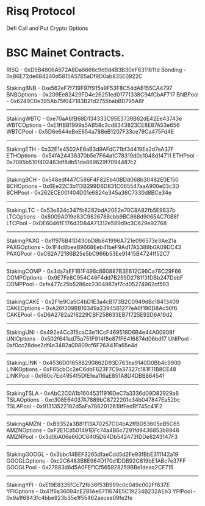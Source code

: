 # Risq Protocol 
Defi Call and Put Crypto Options

# BSC Mainet Contracts. 



RISQ - 0xD9B4806A672A8Da6666c9d9d4B3B30eF6311611d
Bonding - 0xB6E72de684240d5815A5765aDf9D0ab835E0922C

StakingBNB - 0xe562eF7f719F97f915a9F53F8C54dA6155CA4797
BNBOptions - 0x209Ee82429FD4e26251ed01771338C94fCbAF717
BNBPool - 0x6249C0e395Ab75f047183B21d2755babBD795A6f

**********************************************************

StakingWBTC - 0xe70aA6fB68D134333C95E3739B62dE42Ee43743e
WBTCOptions - 0xE1ffBB1999a5AB58c3cd8343823CE8E87A53e656
WBTCPool - 0x5D6e644eBeE654a78BeB1207F33ce79Ca475Fd4E

**********************************************************

StakingETH - 0x32E1e4502AE8aB3d9AFdC71bf34419Ea2d7eA37F
ETHOptions - 0x54fA24438370b5e7F64a1C78319d0c1048d14711
ETHPool - 0x7095b510f402463df8db51de869629f7094487c2

*********************************************************

StakingBCH - 0x548edf447C586F4F82Eb40BDd068b30482E0E150
BCHOptions - 0x6Ee22C3b113B299D6D831C065547aaA900e03c3D
BCHPool - 0x262ECE00f404D01e6824e345a36C7330d8BCe34e

**********************************************************

StakingLTC - 0x53e834c347fb8282bdA20E2e70C8A82fb5E9837b
LTCOptions - 0x8009A019d83C9826788cbb9BC868d9065AC7088f
LTCPool - 0xDE6046fE176d3D84A71312e589d9c3C629e92768

***********************************************************

StakingPAXG - 0x1f976B41D430bD8b841996A721e096573e3Ae21a
PAXGOptions - 0x1F4d8beaB9668Eeb41beF9Ad17A5389b0A09DC43
PAXGPool - 0xC62A72186B25e5bC966b53Ee91415B4724ff52C7

***********************************************************

StakingCOMP - 0x3da7aEF1B1F496c860887B3E612C96Ca78C29F66
COMPOptions - 0x9E7Fe8C954C48F4dd7B259D2781f3fDBb247DebF
COMPPool - 0xfe477c25b5286cc2304987af7cd05274962cf593

***********************************************************

StakingCAKE - 0x2F1e9Ca5C4bD1E3a4cB173B2C0949dBc18413409
CAKEOptions - 0xA26f309BB16349a2394561277eA6f190D8Ac56f6
CAKEPool - 0xD6A2782a2f6229CBF258633EB71725E92D6A19d2

************************************************************

StakingUNI - 0x492e4Cc315caC3e11CcF469518D6B4e44A00908f
UNIOptions - 0x502f641ad75a751F914f8e87fF6416874d06bd17
UNIPool - 0xf0cc28dee2df4e3482a09809cf6F26A41Fa65e4d

************************************************************

StakingLINK - 0x4536D016588290862D93D763ea9140D0Bb4c9900
LINKOptions - 0xF65cbCc2eC6dbF623F7C9a37327c181F11B8CE48
LINKPool - 0xf60c7Ed4954f5DfEfea116aE851A8D4DBB864541

************************************************************

StakingTSLA - 0xAbC2C0A1b16045311916DeC7a3336d09D82929a6
TSLAOptions - 0xc308E64037A7889bC8722201e34b047847Ea52bc
TSLAPool - 0x91313522182d5aFa7862012619fFedBf745c41F2

************************************************************

StakingAMZN - 0xB9352a3B81f13A70257C04bA2ffBD53605eB5C65
AMZNOptions - 0xF2E1Cd501491DFc74a4B6c7291fd9436853b8948
AMZNPool - 0x3d0bA06e66DC6405D64Db542473fDDe6243147F3

*************************************************************

StakingGOOGL - 0x3bbc14BEF3265dfaeCdd5d2Fe93fBbE311142a19
GOOGLOptions - 0xc2C6483B8E984D170d1DDB92C819bE1ABc7e37FF
GOOGLPool - 0x27883d6d5A0FEf1Cf565928259BBe1deaa2CF715

**************************************************************

StakingYFI - 0xE19E8335fCc72fb36f53B999c0c049c002Ff637E
YFIOptions - 0x41f6a36094cE2B1Ae6711674E5C19234B232AEb3
YFIPool - 0x9a1f6843fc4bbe923b35e1f55462aecee09fe2fe
